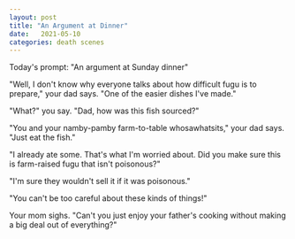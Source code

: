 ```yaml
---
layout: post
title: "An Argument at Dinner"
date:   2021-05-10
categories: death scenes
---
```

Today's prompt: "An argument at Sunday dinner"

"Well, I don't know why everyone talks about how difficult fugu is to prepare," your dad says. "One of the easier dishes I've made."

"What?" you say. "Dad, how was this fish sourced?"

"You and your namby-pamby farm-to-table whosawhatsits," your dad says. "Just eat the fish."

"I already ate some. That's what I'm worried about. Did you make sure this is farm-raised fugu that isn't poisonous?"

"I'm sure they wouldn't sell it if it was poisonous."

"You can't be too careful about these kinds of things!"

Your mom sighs. "Can't you just enjoy your father's cooking without making a big deal out of everything?"
